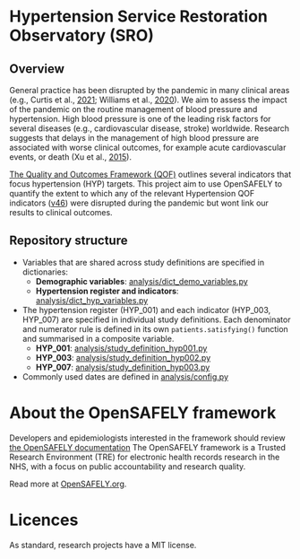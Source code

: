 # Hypertension Service Restoration Observatory (SRO)

## Overview
 
General practice has been disrupted by the pandemic in many clinical areas (e.g., Curtis et al., [2021](https://bjgp.org/content/72/714/e63); Williams et al., [2020](https://www.thelancet.com/journals/lanpub/article/PIIS2468-2667(20)30201-2/fulltext)). 
We aim to assess the impact of the pandemic on the routine management of blood pressure and hypertension. High blood pressure is one of the leading risk factors for several diseases (e.g., cardiovascular disease, stroke) worldwide. 
Research suggests that delays in the management of high blood pressure are associated with worse clinical outcomes, for example acute cardiovascular events, or death (Xu et al., [2015](https://www.bmj.com/content/350/bmj.h158)). 

[The Quality and Outcomes Framework (QOF)](https://digital.nhs.uk/data-and-information/data-tools-and-services/data-services/general-practice-data-hub/quality-outcomes-framework-qof) outlines several indicators that focus hypertension (HYP) targets. 
This project aim to use OpenSAFELY to quantify the extent to which any of the relevant Hypertension QOF indicators ([v46](https://digital.nhs.uk/data-and-information/data-collections-and-data-sets/data-collections/quality-and-outcomes-framework-qof/quality-and-outcome-framework-qof-business-rules/qof-business-rules-v46.0-2021-2022-baseline-release)) were disrupted during the pandemic but wont link our results to clinical outcomes.

## Repository structure

* Variables that are shared across study definitions are specified in dictionaries:
  * **Demographic variables**: [analysis/dict_demo_variables.py](analysis/dict_demo_variables.py)
  * **Hypertension register and indicators**: [analysis/dict_hyp_variables.py](analysis/dict_hyp_variables.py)
* The hypertension register (HYP_001) and each indicator (HYP_003, HYP_007) are specified in individual study definitions. Each denominator and numerator rule is defined in its own `patients.satisfying()` function and summarised in a composite variable.
  * **HYP_001**: [analysis/study_definition_hyp001.py](analysis/study_definition_hyp001.py)
  * **HYP_003**: [analysis/study_definition_hyp002.py](analysis/study_definition_hyp002.py)
  * **HYP_007**: [analysis/study_definition_hyp003.py](analysis/study_definition_hyp003.py)
* Commonly used dates are defined in [analysis/config.py](analysis/config.py)

# About the OpenSAFELY framework

Developers and epidemiologists interested in the framework should review [the OpenSAFELY documentation](https://docs.opensafely.org)
The OpenSAFELY framework is a Trusted Research Environment (TRE) for electronic
health records research in the NHS, with a focus on public accountability and
research quality.

Read more at [OpenSAFELY.org](https://opensafely.org).

# Licences
As standard, research projects have a MIT license. 
